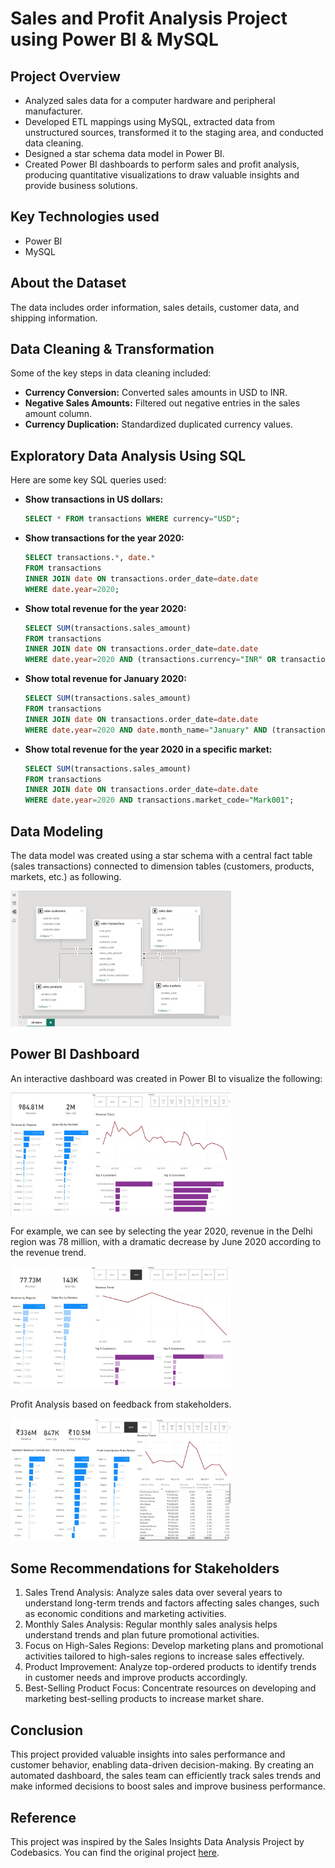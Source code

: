 # Sales and Profit Analysis Project using Power BI & MySQL

## Project Overview

- Analyzed sales data for a computer hardware and peripheral manufacturer.
- Developed ETL mappings using MySQL, extracted data from unstructured sources, transformed it to the staging area, and conducted data cleaning.
- Designed a star schema data model in Power BI.
- Created Power BI dashboards to perform sales and profit analysis, producing quantitative visualizations to draw valuable insights and provide business solutions.

## Key Technologies used
- Power BI
- MySQL

## About the Dataset
The data includes order information, sales details, customer data, and shipping information.


## Data Cleaning & Transformation

Some of the key steps in data cleaning included:
- **Currency Conversion:** Converted sales amounts in USD to INR.
- **Negative Sales Amounts:** Filtered out negative entries in the sales amount column.
- **Currency Duplication:** Standardized duplicated currency values.

## Exploratory Data Analysis Using SQL
Here are some key SQL queries used:

- **Show transactions in US dollars:**
    ```sql
    SELECT * FROM transactions WHERE currency="USD";
    ```
- **Show transactions for the year 2020:**
    ```sql
    SELECT transactions.*, date.* 
    FROM transactions 
    INNER JOIN date ON transactions.order_date=date.date 
    WHERE date.year=2020;
    ```
- **Show total revenue for the year 2020:**
    ```sql
    SELECT SUM(transactions.sales_amount) 
    FROM transactions 
    INNER JOIN date ON transactions.order_date=date.date 
    WHERE date.year=2020 AND (transactions.currency="INR" OR transactions.currency="USD");
    ```
- **Show total revenue for January 2020:**
    ```sql
    SELECT SUM(transactions.sales_amount) 
    FROM transactions 
    INNER JOIN date ON transactions.order_date=date.date 
    WHERE date.year=2020 AND date.month_name="January" AND (transactions.currency="INR" OR transactions.currency="USD");
    ```
- **Show total revenue for the year 2020 in a specific market:**
    ```sql
    SELECT SUM(transactions.sales_amount) 
    FROM transactions 
    INNER JOIN date ON transactions.order_date=date.date 
    WHERE date.year=2020 AND transactions.market_code="Mark001";
    ```

## Data Modeling

The data model was created using a star schema with a central fact table (sales transactions) connected to dimension tables (customers, products, markets, etc.) as following.

<img width="70%" src="https://github.com/Anokhi-hirsch/sales-data-analysis/blob/main/dashboard-images/star-schema.jpg" />

## Power BI Dashboard
An interactive dashboard was created in Power BI to visualize the following:

<img width="70%" src="https://github.com/Anokhi-hirsch/sales-data-analysis/blob/main/dashboard-images//initial-sales-analysis.jpg" />
</p>

For example, we can see by selecting the year 2020, revenue in the Delhi region was 78 million, with a dramatic decrease by June 2020 according to the revenue trend.

<img width="70%" src="https://github.com/Anokhi-hirsch/sales-data-analysis/blob/main/dashboard-images/interactive-1.jpg" />
</p>

Profit Analysis based on feedback from stakeholders.

<img width="70%" src="https://github.com/Anokhi-hirsch/sales-data-analysis/blob/main/dashboard-images/profit-analysis.jpg" />
</p>

## Some Recommendations for Stakeholders
1.	Sales Trend Analysis: Analyze sales data over several years to understand long-term trends and factors affecting sales changes, such as economic conditions and marketing activities.
2.	Monthly Sales Analysis: Regular monthly sales analysis helps understand trends and plan future promotional activities.
3.	Focus on High-Sales Regions: Develop marketing plans and promotional activities tailored to high-sales regions to increase sales effectively.
4.	Product Improvement: Analyze top-ordered products to identify trends in customer needs and improve products accordingly.
5.	Best-Selling Product Focus: Concentrate resources on developing and marketing best-selling products to increase market share.

## Conclusion
This project provided valuable insights into sales performance and customer behavior, enabling data-driven decision-making. By creating an automated dashboard, the sales team can efficiently track sales trends and make informed decisions to boost sales and improve business performance.

## Reference 
This project was inspired by the Sales Insights Data Analysis Project by Codebasics. You can find the original project [here](https://codebasics.io/resources/sales-insights-data-analysis-project).
